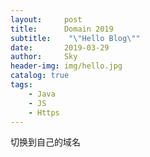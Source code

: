 ```yaml
---
layout:     post
title:      Domain 2019
subtitle:    "\"Hello Blog\""
date:       2019-03-29
author:     Sky
header-img: img/hello.jpg
catalog: true
tags:
    - Java
    - JS
    - Https
---
```

切换到自己的域名